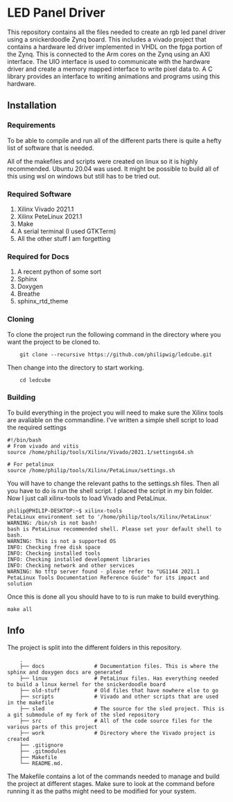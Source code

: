 # LED Panel Driver

This repository contains all the files needed to create an rgb led panel driver using a snickerdoodle Zynq board. This includes a vivado project that contains a hardware led driver implemented in VHDL on the fpga portion of the Zynq. This is connected to the Arm cores on the Zynq using an AXI interface. The UIO interface is used to communicate with the hardware driver and create a memory mapped interface to write pixel data to. A C library provides an interface to writing animations and programs using this hardware.

## Installation

### Requirements

To be able to compile and run all of the different parts there is quite a hefty list of software that is needed.

All of the makefiles and scripts were created on linux so it is highly recommended. Ubuntu 20.04 was used. It might be possible to build all of this using wsl on windows but still has to be tried out.

### Required Software

1. Xilinx Vivado 2021.1
2. Xilinx PeteLinux 2021.1
3. Make
4. A serial terminal (I used GTKTerm)
5. All the other stuff I am forgetting

### Required for Docs

1. A recent python of some sort
2. Sphinx
3. Doxygen
4. Breathe
5. sphinx_rtd_theme

### Cloning

To clone the project run the following command in the directory where you want the project to be cloned to.

```shell
    git clone --recursive https://github.com/philipwig/ledcube.git
```

Then change into the directory to start working.

```shell
    cd ledcube
```

### Building

To build everything in the project you will need to make sure the Xilinx tools are avaliable on the commandline. I've written a simple shell script to load the required settings

```shell
#!/bin/bash
# From vivado and vitis
source /home/philip/tools/Xilinx/Vivado/2021.1/settings64.sh

# For petalinux
source /home/philip/tools/Xilinx/PetaLinux/settings.sh
```

You will have to change the relevant paths to the settings.sh files. Then all you have to do is run the shell script. I placed the script in my bin folder.
Now I just call xilinx-tools to load Vivado and PetaLinux.

```console
philip@PHILIP-DESKTOP:~$ xilinx-tools
PetaLinux environment set to '/home/philip/tools/Xilinx/PetaLinux'
WARNING: /bin/sh is not bash! 
bash is PetaLinux recommended shell. Please set your default shell to bash.
WARNING: This is not a supported OS
INFO: Checking free disk space
INFO: Checking installed tools
INFO: Checking installed development libraries
INFO: Checking network and other services
WARNING: No tftp server found - please refer to "UG1144 2021.1 PetaLinux Tools Documentation Reference Guide" for its impact and solution
```

Once this is done all you should have to to is run make to build everything.

```shell
make all
```

## Info

The project is split into the different folders in this repository.

```shell
    .
    ├── docs                # Documentation files. This is where the sphinx and doxygen docs are generated
    ├── linux               # PetaLinux files. Has everything needed to build a linux kernel for the snickerdoodle board
    ├── old-stuff           # Old files that have nowhere else to go
    ├── scripts             # Vivado and other scripts that are used in the makefile
    ├── sled                # The source for the sled project. This is a git submodule of my fork of the sled repository
    ├── src                 # All of the code source files for the various parts of this project
    ├── work                # Directory where the Vivado project is created
    ├── .gitignore
    ├── .gitmodules
    ├── Makefile
    └── README.md.
```

The Makefile contains a lot of the commands needed to manage and build the project at different stages. Make sure to look at the command before running it as the paths might need to be modified for your system.

